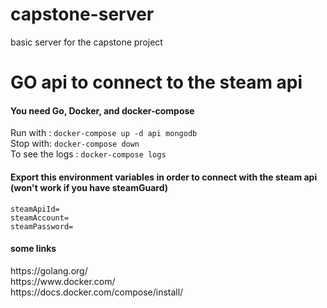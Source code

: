 # capstone-server
basic server for the capstone project

<h1> GO api to connect to the steam api </h1>

<h4> You need Go, Docker, and docker-compose </h4>
<p>
  Run with : <code>docker-compose up -d api mongodb</code> <br />
Stop with: <code>docker-compose down</code><br/>
To see the logs : <code>docker-compose logs</code> <br/>
</p>

<h4> Export this environment variables in order to connect with the steam api (won't work if you have steamGuard) </h4>
<p>
  <code>steamApiId=</code> <br/>
  <code>steamAccount=</code> <br />
  <code>steamPassword=</code> <br />
</p>

<h4> some links </h4>
<p>
https://golang.org/ <br/>
https://www.docker.com/ <br/>
https://docs.docker.com/compose/install/ <br/>
  <p>
